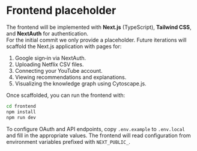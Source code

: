 # Frontend placeholder

The frontend will be implemented with **Next.js** (TypeScript), **Tailwind CSS**, and **NextAuth** for authentication.  
For the initial commit we only provide a placeholder.  Future iterations will scaffold the Next.js application with pages for:

1. Google sign‑in via NextAuth.  
2. Uploading Netflix CSV files.  
3. Connecting your YouTube account.  
4. Viewing recommendations and explanations.  
5. Visualizing the knowledge graph using Cytoscape.js.

Once scaffolded, you can run the frontend with:

```sh
cd frontend
npm install
npm run dev
```

To configure OAuth and API endpoints, copy `.env.example` to `.env.local` and fill in the appropriate values.  The frontend will read configuration from environment variables prefixed with `NEXT_PUBLIC_`.
